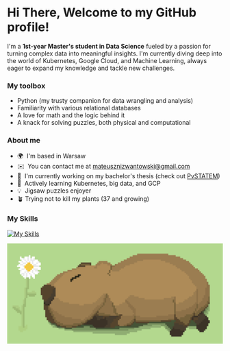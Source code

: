Hi There, Welcome to my GitHub profile!
============================================================================================================================================

I'm a **1st-year Master's student in Data Science** fueled by a passion for turning complex data into meaningful insights. I'm currently diving deep into the world of Kubernetes, Google Cloud, and Machine Learning, always eager to expand my knowledge and tackle new challenges. 

### My toolbox
- Python (my trusty companion for data wrangling and analysis) ️
- Familiarity with various relational databases
- A love for math and the logic behind it
- A knack for solving puzzles, both physical and computational


### About me 
*   🌍  I'm based in Warsaw
*   ✉️  You can contact me at [mateusznizwantowski@gmail.com](mailto:mateusznizwantowski@gmail.com)
*   🚀  I'm currently working on my bachelor's thesis (check out [PvSTATEM](https://github.com/mini-pw/PvSTATEM))
*   🧠  Actively learning Kubernetes, big data, and GCP
*   💡  Jigsaw puzzles enjoyer
*   🪴  Trying not to kill my plants (37 and growing)

### My Skills 
[![My Skills](https://skillicons.dev/icons?i=python,r,elixir,java,bash,git,github,githubactions,docker,nginx,redis,kafka,mysql,postgres,sqlite,sklearn,flask,django,css,html,linux,apple,raspberrypi,ubuntu,photoshop,obsidian,md,latex,gcp,regex&perline=10)](https://skillicons.dev)
                    
<img src='https://github.com/nizwant/nizwant/blob/main/capybara.png'>
